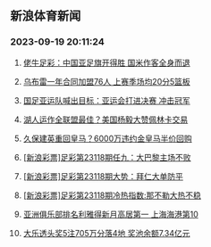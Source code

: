 ## 新浪体育新闻 
### 2023-09-19 20:11:24

1. [佬牛足彩：中国亚足旗开得胜  国米作客全身而退](https://sports.sina.com.cn/l/2023-09-19/doc-imznfexn8371062.shtml)

2. [乌布雷一年合同加盟76人 上赛季场均20分5篮板](https://sports.sina.com.cn/basketball/nba/2023-09-19/doc-imzneyrq8444031.shtml)

3. [国足亚运队喊出目标：亚运会打进决赛 冲击冠军](https://sports.sina.com.cn/china/2023-09-19/doc-imzneyrq8476986.shtml)

4. [湖人运作全联盟最佳？美国杨毅大赞佩林卡交易](https://sports.sina.com.cn/basketball/nba/2023-09-19/doc-imznfexh8867995.shtml)

5. [久保建英重回皇马？6000万违约金皇马半价回购](https://sports.sina.com.cn/g/laliga/2023-09-19/doc-imzneyrq8458051.shtml)

6. [[新浪彩票]足彩第23118期任九：大巴黎主场不败](https://sports.sina.com.cn/l/2023-09-19/doc-imzneyrs5220072.shtml)

7. [[新浪彩票]足彩第23118期大势：拜仁大单防平](https://sports.sina.com.cn/l/2023-09-19/doc-imzneyrn4282330.shtml)

8. [[新浪彩票]足彩第23118期冷热指数:那不勒大热不稳](https://sports.sina.com.cn/l/2023-09-19/doc-imzneyrq8443958.shtml)

9. [亚洲俱乐部排名利雅得新月高居第一 上海海港第10](https://sports.sina.com.cn/china/2023-09-19/doc-imzneyrn4307936.shtml)

10. [大乐透头奖5注705万分落4地 奖池余额7.34亿元](https://sports.sina.com.cn/l/2023-09-18/doc-imzncxea8997856.shtml)

